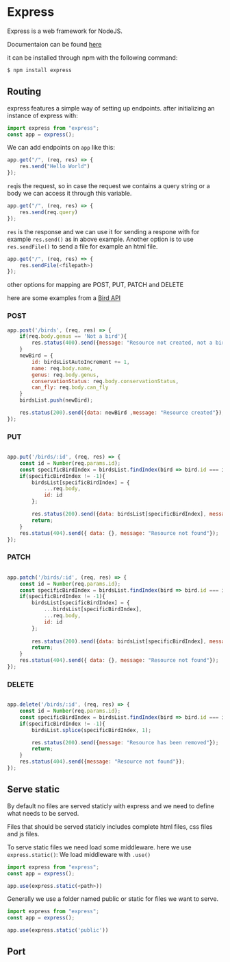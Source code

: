 # Express

Express is a web framework for NodeJS. 

Documentaion can be found [here](https://expressjs.com/)

it can be installed through npm with the following command:

``` bash
$ npm install express
```

## Routing

express features a simple way of setting up endpoints.
after initializing an instance of express with:

``` javascript
import express from "express";
const app = express();
```

We can add endpoints on ```app``` like this:

``` javascript
app.get("/", (req, res) => {
    res.send("Hello World")
});
```

```req```is the request, so in case the request we contains a query string or a body we can access it through this variable.

``` javascript
app.get("/", (req, res) => {
    res.send(req.query)
});
```


```res``` is the response and we can use it for sending a respone with for example ```res.send()``` as in above example.
Another option is to use ```res.sendFile()``` to send a file for example an html file.

``` javascript
app.get("/", (req, res) => {
    res.sendFile(<filepath>)
});
```

other options for mapping are POST, PUT, PATCH and DELETE

here are some examples from a [Bird API](https://github.com/Andreassim/Kea_Node/blob/main/BirdsAPIv2/app.js)

### POST

``` javascript
app.post('/birds', (req, res) => {
    if(req.body.genus == 'Not a bird'){
        res.status(400).send({message: "Resource not created, not a bird"});
    }
    newBird = {
        id: birdsListAutoIncrement += 1,
        name: req.body.name,
        genus: req.body.genus,
        conservationStatus: req.body.conservationStatus,
        can_fly: req.body.can_fly
    }
    birdsList.push(newBird);

    res.status(200).send({data: newBird ,message: "Resource created"});
});
```

### PUT

``` javascript

app.put('/birds/:id', (req, res) => {
    const id = Number(req.params.id);
    const specificBirdIndex = birdsList.findIndex(bird => bird.id === id);
    if(specificBirdIndex != -1){
        birdsList[specificBirdIndex] = {
            ...req.body,
            id: id
        };

        res.status(200).send({data: birdsList[specificBirdIndex], message: "Resource updated"});
        return;
    }
    res.status(404).send({ data: {}, message: "Resource not found"});
});

```

### PATCH

``` javascript

app.patch('/birds/:id', (req, res) => {
    const id = Number(req.params.id);
    const specificBirdIndex = birdsList.findIndex(bird => bird.id === id);
    if(specificBirdIndex != -1){
        birdsList[specificBirdIndex] = {
            ...birdsList[specificBirdIndex],
            ...req.body,
            id: id
        };
        
        res.status(200).send({data: birdsList[specificBirdIndex], message: "Resource updated"});
        return;
    }
    res.status(404).send({ data: {}, message: "Resource not found"});
});

```


### DELETE 

``` javascript

app.delete('/birds/:id', (req, res) => {
    const id = Number(req.params.id);
    const specificBirdIndex = birdsList.findIndex(bird => bird.id === id);
    if(specificBirdIndex != -1){
        birdsList.splice(specificBirdIndex, 1);

        res.status(200).send({message: "Resource has been removed"});
        return;
    }
    res.status(404).send({message: "Resource not found"});
});


```


## Serve static

By default no files are served staticly with express and we need to define what needs to be served.

Files that should be served staticly includes complete html files, css files and js files.

To serve static files we need load some middleware. here we use ```express.static()```:
We load middleware with ```.use()```

``` javascript
import express from "express";
const app = express();

app.use(express.static(<path>))

```

Generally we use a folder named public or static for files we want to serve.

``` javascript
import express from "express";
const app = express();

app.use(express.static('public'))

```




## Port

